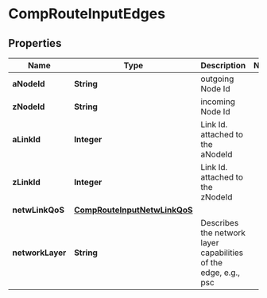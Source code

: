 
# CompRouteInputEdges

## Properties
Name | Type | Description | Notes
------------ | ------------- | ------------- | -------------
**aNodeId** | **String** | outgoing Node Id | 
**zNodeId** | **String** | incoming Node Id | 
**aLinkId** | **Integer** | Link Id. attached to the aNodeId | 
**zLinkId** | **Integer** | Link Id. attached to the zNodeId | 
**netwLinkQoS** | [**CompRouteInputNetwLinkQoS**](CompRouteInputNetwLinkQoS.md) |  | 
**networkLayer** | **String** | Describes the network layer capabilities of the edge, e.g., psc | 




